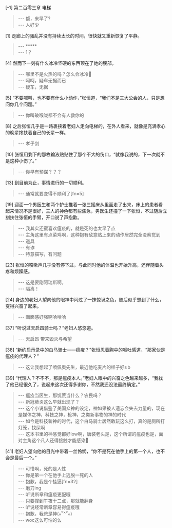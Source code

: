 
[-1] 第二百零三章 电梯
>--- 额，来早了?<br>
>--- 人好少<br>

[1] 走廊上的骚乱并没有持续太长的时间，很快就又重新恢复了平静。
>--- *****<br>
>--- 1？<br>

[4] 然而下一刻有什么冰冷坚硬的东西顶在了她的腰部。
>--- 哪里不是火热的吗？怎么会冰冷🐶<br>
>--- 呵呵，疑车无据而已<br>
>--- 疑车，无据<br>

[5] “不要喊叫，也不要有什么小动作，”张恒道，“我们不是三大公会的人，只是想问你几个问题。”
>--- 你叫破喉咙都不会有人救你的<br>

[8] 之后张恒几乎是一路裹挟着老妇人走向电梯的，在外人看来，就像是充满孝心的晚辈搀扶着自己的长辈一样。
>--- 孝子剑<br>

[10] 张恒用剩下的那枚输液贴贴住了那个不大的伤口，“就像我说的，下一次就不是这种小伤了。”
>--- 你早有预谋？？？<br>

[13] 到目前为止，事情进行的一切顺利。
>--- 通常就要变得不顺利了[fn=5]<br>

[19] 迎面一个男医生和两个护士推着一张三摇床从里面走了出来，床上的患者看起来情况不是很好，三人的神色都有些焦急，男医生还撞了一下张恒，不过随后立刻扶住张恒的手臂，开口说了声抱歉。
>--- 我其实还蛮喜欢瘟疫的，就是死的也太早了点<br>
>--- 主角这里有点菜鸡啊，这种抱有敌意贴上来的动作居然完全没察觉到<br>
>--- 道具<br>
>--- 有诈<br>
>--- 特意描写，有问题<br>

[23] 张恒的咳嗽声几乎没有停下过，与此同时他的体温也开始升高，还伴随着头疼和烦躁感。
>--- 这是要刚阿瑞斯啊。<br>
>--- 隔离！<br>

[24] 身边的老妇人望向他的眼神中闪过了一抹惊讶之色，随后似乎想到了什么，变得兴奋了起来。
>--- 画面感好强啊哈哈哈<br>

[37] “听说过天启四骑士吗？”老妇人悠悠道。
>--- 天启昂 带来毁灭与希望<br>

[38] “新约启示录中的白马骑士——瘟疫？”张恒忍着胸中的呕吐感道，“那家伙是瘟疫的代理人？”
>--- 这让我想起了喷佩奥先生，最近他吃麦片的样子好s b<br>

[39] “代理人？不不不，那是瘟疫本人。”老妇人眼中的兴奋之色越来越多，“我找了他已经很久了，说起来这次还得多谢你，不然我还没法最终确定。”
>--- 瘟疫当医生，那饥荒当什么？农民吗？<br>
>--- 新冠肺炎这么早就出现了？<br>
>--- 这个小说借鉴了美国众神的设定，神如果被人遗忘会失去力量的，现在是媒体之神，科技之神，枪神，之类新事物的神的时代<br>
>--- 如今是科技新神的时代，这个白马骑士居然敢玩这么打，真的是厕所打灯笼，找屎啊<br>
>--- 这本书里的神感觉都好low啊，唐装老头是，这个所谓的瘟疫也是，面对主角这个凡人还得接触才能感染🌚<br>

[41] 老妇人望向他的目光中带着一丝怜悯，“你不是死在他手上的第一个人，也不会是最后一个。”
>--- 可惜啊，死的是人性<br>
>--- 你是第一个在他手上逃脱一死的人<br>
>--- 抱歉，我是个挂逼[fn=32]<br>
>--- 磨刀ing<br>
>--- 听说断章和瘟疫更配哦<br>
>--- 只要撑到午夜十二点，那就能翻身<br>
>--- 听说经常断章容易得瘟疫哦<br>
>--- 抱歉，我爸是神(๑‾᷅^‾᷅๑)<br>
>--- woc这么可怕的么<br>
